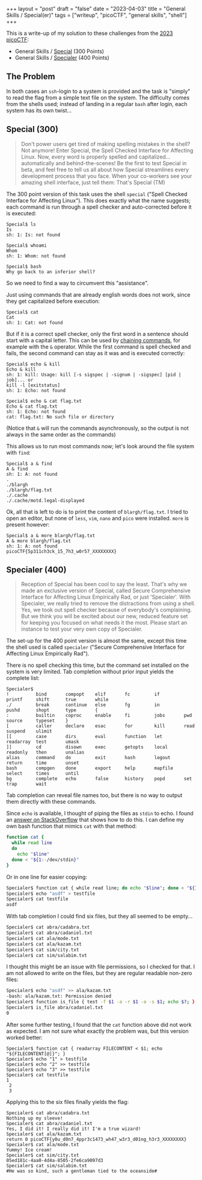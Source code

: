 +++
layout = "post"
draft = "false"
date = "2023-04-03"
title = "General Skills / Special(er)"
tags = ["writeup", "picoCTF", "general skills", "shell"]
+++

This is a write-up of my solution to these challenges from the [2023 picoCTF](/posts/2023_picoctf):

- General Skills / [Special](https://play.picoctf.org/practice/challenge/377) (300 Points)
- General Skills / [Specialer](https://play.picoctf.org/practice/challenge/378) (400 Points)

## The Problem
In both cases an `ssh`-login to a system is provided and the task is "simply" to read the flag from a simple text file on the system.
The difficulty comes from the shells used;
instead of landing in a regular `bash` after login, each system has its own twist...

## Special (300)
> Don't power users get tired of making spelling mistakes in the shell? Not anymore!
> Enter Special, the Spell Checked Interface for Affecting Linux.
> Now, every word is properly spelled and capitalized... automatically and behind-the-scenes!
> Be the first to test Special in beta, and feel free to tell us all about how Special streamlines every development process that you face.
> When your co-workers see your amazing shell interface, just tell them: That's Special (TM)

The 300 point version of this task uses the shell `special` ("Spell Checked Interface for Affecting Linux").
This does exactly what the name suggests; each command is run through a spell checker and auto-corrected before it is executed:
```
Special$ ls
Is 
sh: 1: Is: not found

Special$ whoami
Whom 
sh: 1: Whom: not found

Special$ bash
Why go back to an inferior shell?
```

So we need to find a way to circumvent this "assistance".

Just using commands that are already english words does not work, since they get capitalized before execution:

```
Special$ cat
Cat 
sh: 1: Cat: not found
```

But if it is a correct spell checker, only the first word in a sentence should start with a capital letter.
This can be used by [chaining commands](https://www.gnu.org/software/bash/manual/bash.html#Lists), for example with the `&` operator.
While the first command is spell checked and fails, the second command can stay as it was and is executed correctly:

```
Special$ echo & kill
Echo & kill 
sh: 1: kill: Usage: kill [-s sigspec | -signum | -sigspec] [pid | job]... or
kill -l [exitstatus]
sh: 1: Echo: not found

Special$ echo & cat flag.txt
Echo & cat flag.txt 
sh: 1: Echo: not found
cat: flag.txt: No such file or directory
```

(Notice that `&` will run the commands asynchronously, so the output is not always in the same order as the commands)

This allows us to run most commands now; let's look around the file system with `find`:

```
Special$ a & find
A & find 
sh: 1: A: not found
.
./blargh
./blargh/flag.txt
./.cache
./.cache/motd.legal-displayed
```

Ok, all that is left to do is to print the content of `blargh/flag.txt`.
I tried to open an editor, but none of `less`, `vim`, `nano` and `pico` were installed.
`more` is present however:

```
Special$ a & more blargh/flag.txt
A & more blargh/flag.txt 
sh: 1: A: not found
picoCTF{5p311ch3ck_15_7h3_w0r57_XXXXXXXX}
```

## Specialer (400)
> Reception of Special has been cool to say the least.
> That's why we made an exclusive version of Special, called Secure Comprehensive Interface for Affecting Linux Empirically Rad, or just 'Specialer'.
> With Specialer, we really tried to remove the distractions from using a shell.
> Yes, we took out spell checker because of everybody's complaining.
> But we think you will be excited about our new, reduced feature set for keeping you focused on what needs it the most.
> Please start an instance to test your very own copy of Specialer.

The set-up for the 400 point version is almost the same, except this time the shell used is called `specialer` ("Secure Comprehensive Interface for Affecting Linux Empirically Rad").

There is no spell checking this time, but the command set installed on the system is very limited.
Tab completion without prior input yields the complete list:

```
Specialer$ 
!          bind       compopt    elif       fc         if         printf     shift      true       while
./         break      continue   else       fg         in         pushd      shopt      type       {
:          builtin    coproc     enable     fi         jobs       pwd        source     typeset    }
[          caller     declare    esac       for        kill       read       suspend    ulimit     
[[         case       dirs       eval       function   let        readarray  test       umask      
]]         cd         disown     exec       getopts    local      readonly   then       unalias    
alias      command    do         exit       hash       logout     return     time       unset      
bash       compgen    done       export     help       mapfile    select     times      until      
bg         complete   echo       false      history    popd       set        trap       wait
```

Tab completion can reveal file names too, but there is no way to output them directly with these commands.

Since `echo` is available, I thought of piping the files as `stdin` to echo.
I found an [answer on StackOverflow](https://stackoverflow.com/a/7045517) that shows how to do this. 
I can define my own bash function that mimics `cat` with that method:

```bash
function cat {
  while read line
  do
    echo "$line"
  done < "${1:-/dev/stdin}"
} 
```

Or in one line for easier copying:

````bash
Specialer$ function cat { while read line; do echo "$line"; done < "${1:-/dev/stdin}"; } 
Specialer$ echo "asdf" > testfile
Specialer$ cat testfile 
asdf
````

With tab completion I could find six files, but they all seemed to be empty...

```bash
Specialer$ cat abra/cadabra.txt
Specialer$ cat abra/cadaniel.txt
Specialer$ cat ala/mode.txt
Specialer$ cat ala/kazam.txt
Specialer$ cat sim/city.txt
Specialer$ cat sim/salabim.txt
```

I thought this might be an issue with file permissions, so I checked for that.
I am not allowed to write on the files, but they are regular readable non-zero files:

```bash
Specialer$ echo "asdf" >> ala/kazam.txt 
-bash: ala/kazam.txt: Permission denied
Specialer$ function is_file { test -f $1 -a -r $1 -a -s $1; echo $?; }
Specialer$ is_file abra/cadaniel.txt 
0
```

After some further testing, I found that the `cat` function above did not work as expected.
I am not sure what exactly the problem was, but this version worked better:

```
Specialer$ function cat { readarray FILECONTENT < $1; echo "${FILECONTENT[@]}"; }
Specialer$ echo "1" > testfile
Specialer$ echo "2" >> testfile
Specialer$ echo "3" >> testfile
Specialer$ cat testfile
1
 2
 3
```

Applying this to the six files finally yields the flag:

```
Specialer$ cat abra/cadabra.txt 
Nothing up my sleeve!
Specialer$ cat abra/cadaniel.txt 
Yes, I did it! I really did it! I'm a true wizard!
Specialer$ cat ala/kazam.txt 
return 0 picoCTF{y0u_d0n7_4ppr3c1473_wh47_w3r3_d01ng_h3r3_XXXXXXXX}
Specialer$ cat ala/mode.txt 
Yummy! Ice cream!
Specialer$ cat sim/city.txt 
05ed181c-4aa0-4d4a-8505-2fe6ca9097d3
Specialer$ cat sim/salabim.txt 
#He was so kind, such a gentleman tied to the oceanside#
```
